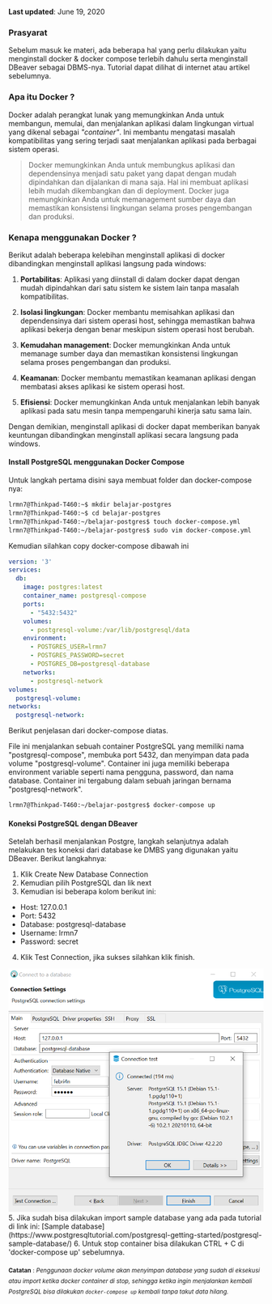 **Last updated**: June 19, 2020


### Prasyarat
Sebelum masuk ke materi, ada beberapa hal yang perlu dilakukan yaitu menginstall docker & docker compose terlebih dahulu serta menginstall DBeaver sebagai DBMS-nya. Tutorial dapat dilihat di internet atau artikel sebelumnya.

### Apa itu Docker ?
Docker adalah perangkat lunak yang memungkinkan Anda untuk membangun, memulai, dan menjalankan aplikasi dalam lingkungan virtual yang dikenal sebagai _"container"_. Ini membantu mengatasi masalah kompatibilitas yang sering terjadi saat menjalankan aplikasi pada berbagai sistem operasi. 

  > Docker memungkinkan Anda untuk membungkus aplikasi dan dependensinya menjadi satu paket yang dapat dengan mudah dipindahkan dan dijalankan di mana saja. Hal ini membuat aplikasi lebih mudah dikembangkan dan di deployment. Docker juga memungkinkan Anda untuk memanagement sumber daya dan memastikan konsistensi lingkungan selama proses pengembangan dan produksi.

### Kenapa menggunakan Docker ?

Berikut adalah beberapa kelebihan menginstall aplikasi di docker dibandingkan menginstall aplikasi langsung pada windows:

1. **Portabilitas**: Aplikasi yang diinstall di dalam docker dapat dengan mudah dipindahkan dari satu sistem ke sistem lain tanpa masalah kompatibilitas.

2. **Isolasi lingkungan**: Docker membantu memisahkan aplikasi dan dependensinya dari sistem operasi host, sehingga memastikan bahwa aplikasi bekerja dengan benar meskipun sistem operasi host berubah.

3. **Kemudahan management**: Docker memungkinkan Anda untuk memanage sumber daya dan memastikan konsistensi lingkungan selama proses pengembangan dan produksi.

4. **Keamanan**: Docker membantu memastikan keamanan aplikasi dengan membatasi akses aplikasi ke sistem operasi host.

5. **Efisiensi**: Docker memungkinkan Anda untuk menjalankan lebih banyak aplikasi pada satu mesin tanpa mempengaruhi kinerja satu sama lain.

Dengan demikian, menginstall aplikasi di docker dapat memberikan banyak keuntungan dibandingkan menginstall aplikasi secara langsung pada windows.

#### Install PostgreSQL menggunakan Docker Compose

Untuk langkah pertama disini saya membuat folder dan docker-compose nya:

```bash
lrmn7@Thinkpad-T460:~$ mkdir belajar-postgres
lrmn7@Thinkpad-T460:~$ cd belajar-postgres
lrmn7@Thinkpad-T460:~/belajar-postgres$ touch docker-compose.yml
lrmn7@Thinkpad-T460:~/belajar-postgres$ sudo vim docker-compose.yml
``` 

Kemudian silahkan copy docker-compose dibawah ini
```yml
version: '3'
services:
  db:
    image: postgres:latest
    container_name: postgresql-compose
    ports:
      - "5432:5432"
    volumes:
      - postgresql-volume:/var/lib/postgresql/data
    environment:
      - POSTGRES_USER=lrmn7
      - POSTGRES_PASSWORD=secret
      - POSTGRES_DB=postgresql-database
    networks:
      - postgresql-network
volumes:
  postgresql-volume:
networks:
  postgresql-network:
```

Berikut penjelasan dari docker-compose diatas.

File ini menjalankan sebuah container PostgreSQL yang memiliki nama "postgresql-compose", membuka port 5432, dan menyimpan data pada volume "postgresql-volume". Container ini juga memiliki beberapa environment variable seperti nama pengguna, password, dan nama database. Container ini tergabung dalam sebuah jaringan bernama "postgresql-network".

```bash
lrmn7@Thinkpad-T460:~/belajar-postgres$ docker-compose up
```

#### Koneksi PostgreSQL dengan DBeaver

Setelah berhasil menjalankan Postgre, langkah selanjutnya adalah melakukan tes koneksi dari database ke DMBS yang digunakan yaitu DBeaver. Berikut langkahnya:

1. Klik Create New Database Connection
2. Kemudian pilih PostgreSQL dan lik next
3. Kemudian isi beberapa kolom berikut ini:
  * Host: 127.0.0.1
  * Port: 5432
  * Database: postgresql-database
  * Username: lrmn7
  * Password: secret
4. Klik Test Connection, jika sukses silahkan klik finish.
  <img src="docs/assets/images/Koneksi-PostgreSQL.PNG" alt="Koneksi PostgreSQL dengan DBeaver">  
5. Jika sudah bisa dilakukan import sample database yang ada pada tutorial di link ini: [Sample database](https://www.postgresqltutorial.com/postgresql-getting-started/postgresql-sample-database/)
6. Untuk stop container bisa dilakukan CTRL + C di 'docker-compose up' sebelumnya.

<sub> **Catatan** : _Penggunaan docker volume akan menyimpan database yang sudah di eksekusi atau import ketika docker container di stop, sehingga ketika ingin menjalankan kembali PostgreSQL bisa dilakukan `docker-compose up` kembali tanpa takut data hilang._ </sub>




